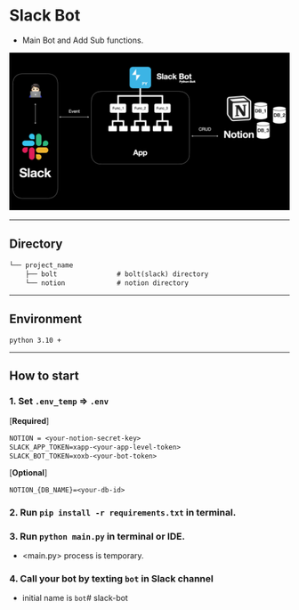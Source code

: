 # Slack Bot


* Main Bot and Add Sub functions.

![slack_bot.png](slack_bot.png)

---

## Directory
~~~
└── project_name
    ├── bolt               # bolt(slack) directory
    └── notion             # notion directory
~~~



---

## Environment
~~~
python 3.10 +
~~~

---

## How to start


### 1. Set `.env_temp` => `.env`

[**Required**]
~~~
NOTION = <your-notion-secret-key>
SLACK_APP_TOKEN=xapp-<your-app-level-token>
SLACK_BOT_TOKEN=xoxb-<your-bot-token>
~~~

[**Optional**]
~~~
NOTION_{DB_NAME}=<your-db-id>
~~~

### 2. Run `pip install -r requirements.txt` in terminal.
    
    
### 3. Run `python main.py` in terminal or IDE.

* <main.py>  process is temporary.
    
### 4. Call your bot by texting `bot` in Slack channel
    
* initial name is `bot`# slack-bot
